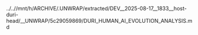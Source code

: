 ../..//mnt/h/ARCHIVE/.UNWRAP/extracted/DEV__2025-08-17__1833__host-duri-head/__UNWRAP/5c29059869/DURI_HUMAN_AI_EVOLUTION_ANALYSIS.md